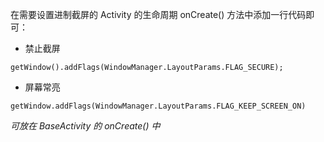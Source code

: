 


在需要设置进制截屏的 Activity 的生命周期 onCreate() 方法中添加一行代码即可：

- 禁止截屏

```
getWindow().addFlags(WindowManager.LayoutParams.FLAG_SECURE);
```
- 屏幕常亮  

```
getWindow.addFlags(WindowManager.LayoutParams.FLAG_KEEP_SCREEN_ON)
```

*可放在 BaseActivity 的 onCreate()  中*

